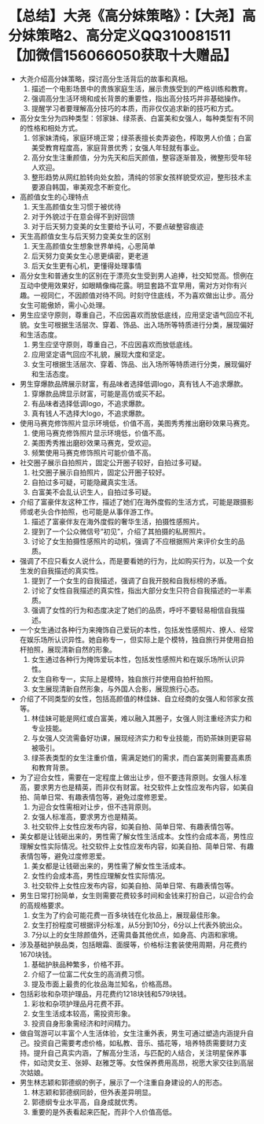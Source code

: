 # 【总结】大尧《高分妹策略》：【大尧】高分妹策略2、高分定义QQ310081511【加微信156066050获取十大赠品】

-   大尧介绍高分妹策略，探讨高分生活背后的故事和真相。
    1.  描述一个电影场景中的贵族家庭生活，展示贵族受到的严格训练和教育。
    2.  强调高分生活环境和成长背景的重要性，指出高分技巧并非基础操作。
    3.  提醒学习者要理解高分技巧的本质，而非仅仅追求新的技巧和方式。
-   高分女生分为四种类型：邻家妹、绿茶表、白富美和女强人，每种类型有不同的性格和相处方式。
    1.  邻家妹清纯，家庭环境正常；绿茶表擅长卖弄姿色，榨取男人价值；白富美受教育程度高，家庭背景优秀；女强人年轻就有事业。
    2.  高分女生注重颜值，分为先天和后天颜值，整容逐渐普及，微整形受年轻人欢迎。
    3.  整形趋势从网红脸转向处女脸，清纯的邻家女孩样貌受欢迎，整形技术主要源自韩国，审美观念不断变化。
-   高颜值女生的心理特点
    1.  天生高颜值女生习惯于被优待
    2.  对于外貌过于在意会得不到好回馈
    3.  对于后天努力变美的女生要给予认可，不要点破整容痕迹
-   天生高颜值女生与后天努力变美女生的区别
    1.  天生高颜值女生想象世界单纯，心思简单
    2.  后天努力变美女生心思更缜密，更老道
    3.  后天女生更有心机，更懂得处理事情
-   高分女生和普通女生的区别在于漂亮女生受到男人追捧，社交知觉高。惯例在互动中使用效果好，如眼睛像梅花露。明显套路不宜早用，需对方对你有兴趣。一视同仁，不因颜值对待不同。时刻守住底线，不为喜欢做出让步。高分女生可能傲娇，需小心处理。
-   男生应坚守原则，尊重自己，不应因喜欢而放低底线，应用坚定语气回应不礼貌。女生可根据生活层次、穿着、饰品、出入场所等特质进行分类，展现偏好和生活态度。
    1.  男生应坚守原则，尊重自己，不应因喜欢而放低底线。
    2.  应用坚定语气回应不礼貌，展现大度和坚定。
    3.  女生可根据生活层次、穿着、饰品、出入场所等特质进行分类，展现偏好和生活态度。
-   男生穿爆款品牌展示财富，有品味者选择低调logo，真有钱人不追求爆款。
    1.  穿爆款品牌显示财富，可能是高仿或买不起。
    2.  有品味者选择低调logo，不追求爆款。
    3.  真有钱人不选择大logo，不追求爆款。
-   使用马赛克修饰照片显示环境低，价值不高，美图秀秀推出磨砂效果马赛克。
    1.  使用马赛克修饰照片显示环境低，价值不高。
    2.  美图秀秀推出磨砂效果马赛克，受欢迎。
    3.  频繁使用马赛克修饰照片可能价值不高。
-   社交圈子展示自拍照片，固定公开圈子较好，自拍过多可疑。
    1.  社交圈子展示自拍照片，固定公开圈子较好。
    2.  自拍过多可疑，可能隐藏真实生活。
    3.  白富美不会乱认识生人，自拍过多可疑。
-   介绍了富豪伴友这种工作，描述了她们在海外度假的生活方式，可能是跟摄影师或老头合作拍照，也可能是从事伴游工作。
    1.  描述了富豪伴友在海外度假的奢华生活，拍摄性感照片。
    2.  提到了一个公众微信号“初见”，介绍了其拍摄的私房照片。
    3.  讨论了女生拍摄性感照片的动机，强调了不应根据照片来评价女生的品质。
-   强调了不应只看女人说什么，而是要看她的行为，比如购买行为，以及一个女生发的自我描述的真实性。
    1.  提到了一个女生的自我描述，强调了自我开脱和自我标榜的矛盾。
    2.  讨论了女性自我描述的真实性，指出大部分女生只符合自我描述的一半素质。
    3.  强调了女性的行为和态度决定了她们的品质，呼吁不要轻易相信自我描述。
-   一个女生通过各种行为来掩饰自己爱玩的本性，包括发性感照片、撩人、经常在娱乐场所认识异性。她自称专一，但实际上是个模特，独自旅行并使用自拍杆拍照，展现清新自然的形象。
    1.  女生通过各种行为掩饰爱玩本性，包括发性感照片和在娱乐场所认识异性。
    2.  女生自称专一，实际上是模特，独自旅行并使用自拍杆拍照。
    3.  女生展现清新自然形象，与外国人合影，展现旅行心态。
-   介绍了不同类型的女性，包括高颜值的林佳妹、自立经商的女强人和邻家女孩等。
    1.  林佳妹可能是网红或白富美，难以融入其圈子，女强人则注重经济实力和专业技能。
    2.  与女强人交流需备好功课，展现经济实力和专业技能，而奶茶妹则更容易被吸引。
    3.  绿茶表类型的女生注重价值，需满足她们的需求，而白富美则需要高素质和教育背景。
-   为了迎合女性，需要在一定程度上做出让步，但不要违背原则。女强人标准高，要求男方也是精英，而非仅有财富。社交软件上女性应发布内容，如美自拍、简单日常、有趣表情包等，避免过度修恩爱。
    1.  为迎合女性需相对让步，但不违背原则。
    2.  女强人标准高，要求男方也是精英。
    3.  社交软件上女性应发布内容，如美自拍、简单日常、有趣表情包等。
-   美女都是让钱砸出来的，男性需了解女性生活成本。女性约会成本高，男性应理解女性实际情况。社交软件上女性应发布内容，如美自拍、简单日常、有趣表情包等，避免过度修恩爱。
    1.  美女都是让钱砸出来的，男性需了解女性生活成本。
    2.  女性约会成本高，男性应理解女性实际情况。
    3.  社交软件上女性应发布内容，如美自拍、简单日常、有趣表情包等。
-   男生日常打扮简单，女生则需要花费较多时间和金钱来打扮自己，以迎合约会的高规格要求。
    1.  女生为了约会可能花费一百多块钱在化妆品上，展现最佳形象。
    2.  女生打扮程度可根据评分标准，从5分到10分，6分以上代表外貌出众。
    3.  7分以上的女生除颜值外，还需具备其他优点，如身高、内涵和家境。
-   涉及基础护肤品类，包括眼霜、面膜等，价格标注套装使用周期，月花费约1670块钱。
    1.  基础护肤品种繁多，价格不菲。
    2.  介绍了一位富二代女生的高消费习惯。
    3.  提及市面上最贵的化妆品海兰知名，价格高昂。
-   包括彩妆和杂项护理品，月花费约1218块钱和579块钱。
    1.  彩妆和杂项护理品月花费不菲。
    2.  女生生活成本较高，需投资形象。
    3.  投资自身形象需经济和时间精力。
-   做自驾游可以丰富个人生活体验，女生注重外表，男生可通过塑造内涵提升自己。投资自己需要考虑价格，如私教、音乐、插花等，培养特质需要财力支持。提升自己真实内涵，了解高分生活，与匹配的人结合，关注明星保养事件，如动灵女王、张婷、赵雅芝等。女性保养费用高昂，祝愿大家交往到高层次姑娘。
-   男生林志颖和郭德纲的例子，展示了一个注重自身建设的人的形态。
    1.  林志颖和郭德纲同龄，但外表差异明显。
    2.  郭德纲专业水平高，自身成就优秀。
    3.  重要的是外表看起来匹配，而非个人价值高低。